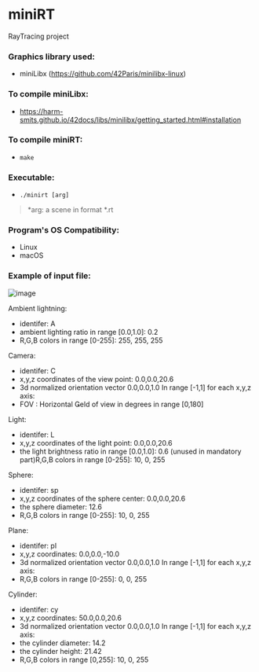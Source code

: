 # miniRT
RayTracing project

### Graphics library used:
- miniLibx (https://github.com/42Paris/minilibx-linux)

### To compile miniLibx:
- https://harm-smits.github.io/42docs/libs/minilibx/getting_started.html#installation

### To compile miniRT:
- `make`

### Executable:

- `./minirt [arg]`
 > *arg: a scene in format *.rt

### Program's OS Compatibility:
- Linux
- macOS

### Example of input file:

![image](https://user-images.githubusercontent.com/71138634/214985403-1a4c82ee-61f4-4395-998e-fe3974fcbb95.png)

Ambient lightning:
- identifer: A
- ambient lighting ratio in range [0.0,1.0]: 0.2
- R,G,B colors in range [0-255]: 255, 255, 255

Camera:
- identifer: C
- x,y,z coordinates of the view point: 0.0,0.0,20.6
- 3d normalized orientation vector 0.0,0.0,1.0 In range [-1,1] for each x,y,z axis:
- FOV : Horizontal eld of view in degrees in range [0,180]

Light:
- identifer: L
- x,y,z coordinates of the light point: 0.0,0.0,20.6
- the light brightness ratio in range [0.0,1.0]: 0.6 (unused in mandatory part)R,G,B colors in range [0-255]: 10, 0, 255

Sphere:
- identifer: sp
- x,y,z coordinates of the sphere center: 0.0,0.0,20.6
- the sphere diameter: 12.6
- R,G,B colors in range [0-255]: 10, 0, 255

Plane:
- identifer: pl
- x,y,z coordinates: 0.0,0.0,-10.0
- 3d normalized orientation vector 0.0,0.0,1.0  In range [-1,1] for each x,y,z axis:
- R,G,B colors in range [0-255]: 0, 0, 255

Cylinder:
- identifer: cy
- x,y,z coordinates: 50.0,0.0,20.6
- 3d normalized orientation vector  0.0,0.0,1.0  In range [-1,1] for each x,y,z axis:
- the cylinder diameter: 14.2
- the cylinder height: 21.42
- R,G,B colors in range [0,255]: 10, 0, 255
